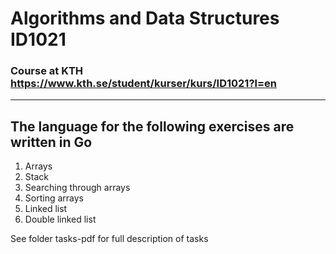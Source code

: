 # Algorithms and Data Structures ID1021
### Course at KTH https://www.kth.se/student/kurser/kurs/ID1021?l=en
--- 
## The language for the following exercises are written in Go
1. Arrays  
2. Stack
3. Searching through arrays
4. Sorting arrays
5. Linked list
6. Double linked list

See folder tasks-pdf for full description of tasks